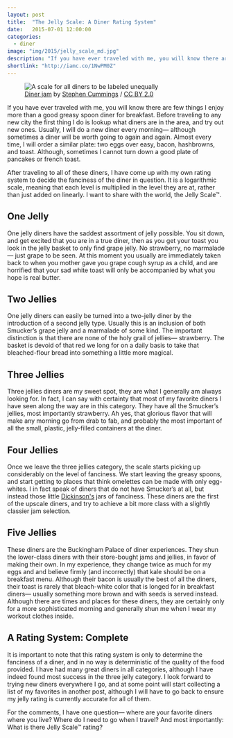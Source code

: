 ```yaml
---
layout: post
title:  "The Jelly Scale: A Diner Rating System"
date:   2015-07-01 12:00:00
categories:
  - diner
image: "img/2015/jelly_scale_md.jpg"
description: "If you have ever traveled with me, you will know there are few things I enjoy more than a good greasy spoon diner for breakfast. I have come up with my own scale for labeling the types of diners I go to."
shortlink: "http://iamc.co/1NwPM0Z"
---
```


<figure>
  <img src="/img/2015/jelly_scale_md.jpg" srcset="/img/2015/jelly_scale_sm.jpg 350w, /img/2015/jelly_scale_md.jpg 748w, /img/2015/jelly_scale_lg.jpg 1496w" alt="A scale for all diners to be labeled unequally">
  <figcaption><a href="https://www.flickr.com/photos/spcummings/2619290140/" target="\_blank">Diner jam</a> by <a href="https://www.flickr.com/photos/spcummings/" target="\_blank">Stephen Cummings</a> / <a href="https://creativecommons.org/licenses/by/2.0/" target="\_blank">CC BY 2.0</a></figcaption>
</figure>

If you have ever traveled with me, you will know there are few things I enjoy more than a good greasy spoon diner for breakfast. Before traveling to any new city the first thing I do is lookup what diners are in the area, and try out new ones. Usually, I will do a new diner every morning— although sometimes a diner will be worth going to again and again. Almost every time, I will order a similar plate: two eggs over easy, bacon, hashbrowns, and toast. Although, sometimes I cannot turn down a good plate of pancakes or french toast.

After traveling to all of these diners, I have come up with my own rating system to decide the fanciness of the diner in question. It is a logarithmic scale, meaning that each level is multiplied in the level they are at, rather than just added on linearly. I want to share with the world, the Jelly Scale&trade;.

## One Jelly

One jelly diners have the saddest assortment of jelly possible. You sit down, and get excited that you are in a true diner, then as you get your toast you look in the jelly basket to only find grape jelly. No strawberry, no marmalade— just grape to be seen. At this moment you usually are immediately taken back to when you mother gave you grape cough syrup as a child, and are horrified that your sad white toast will only be accompanied by what you hope is real butter.

## Two Jellies

One jelly diners can easily be turned into a two-jelly diner by the introduction of a second jelly type. Usually this is an inclusion of both Smucker’s grape jelly and a marmalade of some kind. The important distinction is that there are none of the holy grail of jellies— strawberry. The basket is devoid of that red we long for on a daily basis to take that bleached-flour bread into something a little more magical.

## Three Jellies

Three jellies diners are my sweet spot, they are what I generally am always looking for. In fact, I can say with certainty that most of my favorite diners I have seen along the way are in this category. They have all the Smucker’s jellies, most importantly strawberry. Ah yes, that glorious flavor that will make any morning go from drab to fab, and probably the most important of all the small, plastic, jelly-filled containers at the diner.

## Four Jellies

Once we leave the three jellies category, the scale starts picking up considerably on the level of fanciness. We start leaving the greasy spoons, and start getting to places that think omelettes can be made with only egg-whites. I in fact speak of diners that do not have Smucker’s at all, but instead those little [Dickinson's](http://www.dickinsonsfamily.com/) jars of fanciness. These diners are the first of the upscale diners, and try to achieve a bit more class with a slightly classier jam selection.

## Five Jellies

These diners are the Buckingham Palace of diner experiences. They shun the lower-class diners with their store-bought jams and jellies, in favor of making their own. In my experience, they change twice as much for my eggs and and believe firmly (and incorrectly) that kale should be on a breakfast menu. Although their bacon is usually the best of all the diners, their toast is rarely that bleach-white color that is longed for in breakfast diners— usually something more brown and with seeds is served instead. Although there are times and places for these diners, they are certainly only for a more sophisticated morning and generally shun me when I wear my workout clothes inside.

## A Rating System: Complete

It is important to note that this rating system is only to determine the fanciness of a diner, and in no way is deterministic of the quality of the food provided. I have had many great diners in all categories, although I have indeed found most success in the three jelly category. I look forward to trying new diners everywhere I go, and at some point will start collecting a list of my favorites in another post, although I will have to go back to ensure my jelly rating is currently accurate for all of them.

For the comments, I have one question— where are your favorite diners where you live? Where do I need to go when I travel? And most importantly: What is there Jelly Scale&trade; rating?
